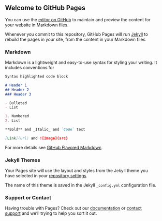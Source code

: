 ## Welcome to GitHub Pages

You can use the [editor on GitHub](https://github.com/Acidburn0zzz/aur-from-ocs-url/edit/gh-pages/index.md) to maintain and preview the content for your website in Markdown files.

Whenever you commit to this repository, GitHub Pages will run [Jekyll](https://jekyllrb.com/) to rebuild the pages in your site, from the content in your Markdown files.

### Markdown

Markdown is a lightweight and easy-to-use syntax for styling your writing. It includes conventions for

```markdown
Syntax highlighted code block

# Header 1
## Header 2
### Header 3

- Bulleted
- List

1. Numbered
2. List

**Bold** and _Italic_ and `Code` text

[Link](url) and ![Image](src)
```

For more details see [GitHub Flavored Markdown](https://guides.github.com/features/mastering-markdown/).

### Jekyll Themes

Your Pages site will use the layout and styles from the Jekyll theme you have selected 
in your [repository settings](https://github.com/Acidburn0zzz/aur-from-ocs-url/settings). 

The name of this theme is saved in the Jekyll `_config.yml` configuration file.

### Support or Contact

Having trouble with Pages? Check out 
our [documentation](https://help.github.com/categories/github-pages-basics/) 
or [contact support](https://github.com/contact) 
and we’ll trying to help you sort it out.
